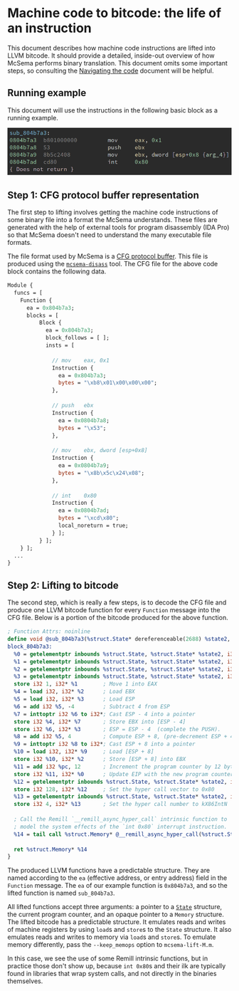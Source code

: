 # Machine code to bitcode: the life of an instruction

This document describes how machine code instructions are lifted into LLVM bitcode. It should provide a detailed, inside-out overview of how McSema performs binary translation. This document omits some important steps, so consulting the [Navigating the code](NavigatingTheCode.md) document will be helpful.

## Running example

This document will use the instructions in the following basic block as a running example.

![Sample basic block](images/instruction_life_block.png)

## Step 1: CFG protocol buffer representation

The first step to lifting involves getting the machine code instructions of some binary file into a format the McSema understands. These files are generated with the help of external tools for program disassembly (IDA Pro) so that McSema doesn't need to understand the many executable file formats.

The file format used by McSema is a [CFG protocol buffer](/mcsema/CFG/CFG.proto). This file is produced using the [`mcsema-disass`](/mcsema/tools/mcsema_disass) tool. The CFG file for the above code block contains the following data.

```protobuf
Module {
  funcs = [
    Function {
      ea = 0x804b7a3;
      blocks = [
          Block {
            ea = 0x804b7a3;
            block_follows = [ ];
            insts = [

              // mov    eax, 0x1
              Instruction {
                ea = 0x804b7a3;
                bytes = "\xb8\x01\x00\x00\x00";
              },

              // push   ebx
              Instruction {
                ea = 0x0804b7a8;
                bytes = "\x53";
              },

              // mov    ebx, dword [esp+0x8]
              Instruction {
                ea = 0x0804b7a9;
                bytes = "\x8b\x5c\x24\x08";
              },

              // int    0x80
              Instruction {
                ea = 0x0804b7ad;
                bytes = "\xcd\x80";
                local_noreturn = true;
              } ];
          } ];
    } ];
  ...
}
```

## Step 2: Lifting to bitcode

The second step, which is really a few steps, is to decode the CFG file and produce one LLVM bitcode function for every `Function` message into the CFG file. Below is a portion of the bitcode produced for the above function.

```llvm
; Function Attrs: noinline
define void @sub_804b7a3(%struct.State* dereferenceable(2688) %state2, i32 %pc, %struct.Memory* %memory1) #2 {
block_804b7a3:
  %0 = getelementptr inbounds %struct.State, %struct.State* %state2, i32 0, i32 6, i32 33, i32 0, i32 0
  %1 = getelementptr inbounds %struct.State, %struct.State* %state2, i32 0, i32 6, i32 1, i32 0, i32 0
  %2 = getelementptr inbounds %struct.State, %struct.State* %state2, i32 0, i32 6, i32 3, i32 0, i32 0
  %3 = getelementptr inbounds %struct.State, %struct.State* %state2, i32 0, i32 6, i32 13, i32 0, i32 0
  store i32 1, i32* %1        ; Move 1 into EAX
  %4 = load i32, i32* %2      ; Load EBX
  %5 = load i32, i32* %3      ; Load ESP
  %6 = add i32 %5, -4         ; Subtract 4 from ESP
  %7 = inttoptr i32 %6 to i32*; Cast ESP - 4 into a pointer
  store i32 %4, i32* %7       ; Store EBX into [ESP - 4]
  store i32 %6, i32* %3       ; ESP = ESP - 4  (complete the PUSH).
  %8 = add i32 %5, 4          ; Compute ESP + 8, (pre-decrement ESP + 4)
  %9 = inttoptr i32 %8 to i32*; Cast ESP + 8 into a pointer
  %10 = load i32, i32* %9     ; Load [ESP + 8]
  store i32 %10, i32* %2      ; Store [ESP + 8] into EBX
  %11 = add i32 %pc, 12       ; Increment the program counter by 12 bytes
  store i32 %11, i32* %0      ; Update EIP with the new program counter
  %12 = getelementptr inbounds %struct.State, %struct.State* %state2, i32 0, i32 0, i32 2
  store i32 128, i32* %12     ; Set the hyper call vector to 0x80
  %13 = getelementptr inbounds %struct.State, %struct.State* %state2, i32 0, i32 0, i32 0
  store i32 4, i32* %13       ; Set the hyper call number to kX86IntN

  ; Call the Remill `__remill_async_hyper_call` intrinsic function to
  ; model the system effects of the `int 0x80` interrupt instruction.
  %14 = tail call %struct.Memory* @__remill_async_hyper_call(%struct.State* nonnull %state2, i32 %11, %struct.Memory* %memory1)

  ret %struct.Memory* %14
}
```

The produced LLVM functions have a predictable structure. They are named according to the `ea` (effective address, or entry address) field in the `Function` message. The `ea` of our example function is `0x804b7a3`, and so the lifted function is named `sub_804b7a3`.

All lifted functions accept three arguments: a pointer to a [`State`](https://github.com/trailofbits/remill/blob/master/remill/Arch/X86/Runtime/State.h#L520) structure, the current program counter, and an opaque pointer to a `Memory` structure. The lifted bitcode has a predictable structure. It emulates reads and writes of machine registers by using `load`s and `store`s to the `State` structure. It also emulates reads and writes to memory via `load`s and `store`s. To emulate memory differently, pass the `--keep_memops` option to `mcsema-lift-M.m`.

In this case, we see the use of some Remill intrinsic functions, but in practice those don't show up, because `int 0x80`s and their ilk are typically found in libraries that wrap system calls, and not directly in the binaries themselves.
